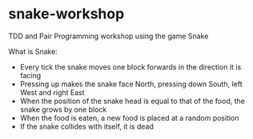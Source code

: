 # snake-workshop
TDD and Pair Programming workshop using the game Snake

What is Snake:

- Every tick the snake moves one block forwards in the direction it is facing
- Pressing up makes the snake face North, pressing down South, left West and right East
- When the position of the snake head is equal to that of the food, the snake grows by one block
- When the food is eaten, a new food is placed at a random position
- If the snake collides with itself, it is dead
